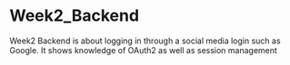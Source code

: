 # Week2_Backend
Week2 Backend is about logging in through a social media login such as Google. It shows knowledge of OAuth2 as well as session management
